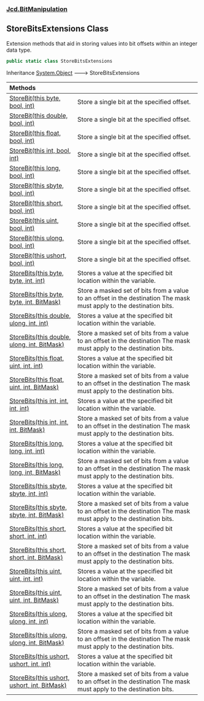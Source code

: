 ### [Jcd.BitManipulation](Jcd.BitManipulation.md 'Jcd.BitManipulation')

## StoreBitsExtensions Class

Extension methods that aid in storing values into bit offsets within an integer data type.

```csharp
public static class StoreBitsExtensions
```

Inheritance [System.Object](https://docs.microsoft.com/en-us/dotnet/api/System.Object 'System.Object') &#129106; StoreBitsExtensions

| Methods | |
| :--- | :--- |
| [StoreBit(this byte, bool, int)](Jcd.BitManipulation.StoreBitsExtensions.StoreBit(thisbyte,bool,int).md 'Jcd.BitManipulation.StoreBitsExtensions.StoreBit(this byte, bool, int)') | Store a single bit at the specified offset. |
| [StoreBit(this double, bool, int)](Jcd.BitManipulation.StoreBitsExtensions.StoreBit(thisdouble,bool,int).md 'Jcd.BitManipulation.StoreBitsExtensions.StoreBit(this double, bool, int)') | Store a single bit at the specified offset. |
| [StoreBit(this float, bool, int)](Jcd.BitManipulation.StoreBitsExtensions.StoreBit(thisfloat,bool,int).md 'Jcd.BitManipulation.StoreBitsExtensions.StoreBit(this float, bool, int)') | Store a single bit at the specified offset. |
| [StoreBit(this int, bool, int)](Jcd.BitManipulation.StoreBitsExtensions.StoreBit(thisint,bool,int).md 'Jcd.BitManipulation.StoreBitsExtensions.StoreBit(this int, bool, int)') | Store a single bit at the specified offset. |
| [StoreBit(this long, bool, int)](Jcd.BitManipulation.StoreBitsExtensions.StoreBit(thislong,bool,int).md 'Jcd.BitManipulation.StoreBitsExtensions.StoreBit(this long, bool, int)') | Store a single bit at the specified offset. |
| [StoreBit(this sbyte, bool, int)](Jcd.BitManipulation.StoreBitsExtensions.StoreBit(thissbyte,bool,int).md 'Jcd.BitManipulation.StoreBitsExtensions.StoreBit(this sbyte, bool, int)') | Store a single bit at the specified offset. |
| [StoreBit(this short, bool, int)](Jcd.BitManipulation.StoreBitsExtensions.StoreBit(thisshort,bool,int).md 'Jcd.BitManipulation.StoreBitsExtensions.StoreBit(this short, bool, int)') | Store a single bit at the specified offset. |
| [StoreBit(this uint, bool, int)](Jcd.BitManipulation.StoreBitsExtensions.StoreBit(thisuint,bool,int).md 'Jcd.BitManipulation.StoreBitsExtensions.StoreBit(this uint, bool, int)') | Store a single bit at the specified offset. |
| [StoreBit(this ulong, bool, int)](Jcd.BitManipulation.StoreBitsExtensions.StoreBit(thisulong,bool,int).md 'Jcd.BitManipulation.StoreBitsExtensions.StoreBit(this ulong, bool, int)') | Store a single bit at the specified offset. |
| [StoreBit(this ushort, bool, int)](Jcd.BitManipulation.StoreBitsExtensions.StoreBit(thisushort,bool,int).md 'Jcd.BitManipulation.StoreBitsExtensions.StoreBit(this ushort, bool, int)') | Store a single bit at the specified offset. |
| [StoreBits(this byte, byte, int, int)](Jcd.BitManipulation.StoreBitsExtensions.StoreBits(thisbyte,byte,int,int).md 'Jcd.BitManipulation.StoreBitsExtensions.StoreBits(this byte, byte, int, int)') | Stores a value at the specified bit location within the variable. |
| [StoreBits(this byte, byte, int, BitMask)](Jcd.BitManipulation.StoreBitsExtensions.StoreBits(thisbyte,byte,int,Jcd.BitManipulation.BitMask).md 'Jcd.BitManipulation.StoreBitsExtensions.StoreBits(this byte, byte, int, Jcd.BitManipulation.BitMask)') | Store a masked set of bits from a value to an offset in the destination The mask must apply to the destination bits. |
| [StoreBits(this double, ulong, int, int)](Jcd.BitManipulation.StoreBitsExtensions.StoreBits(thisdouble,ulong,int,int).md 'Jcd.BitManipulation.StoreBitsExtensions.StoreBits(this double, ulong, int, int)') | Stores a value at the specified bit location within the variable. |
| [StoreBits(this double, ulong, int, BitMask)](Jcd.BitManipulation.StoreBitsExtensions.StoreBits(thisdouble,ulong,int,Jcd.BitManipulation.BitMask).md 'Jcd.BitManipulation.StoreBitsExtensions.StoreBits(this double, ulong, int, Jcd.BitManipulation.BitMask)') | Store a masked set of bits from a value to an offset in the destination The mask must apply to the destination bits. |
| [StoreBits(this float, uint, int, int)](Jcd.BitManipulation.StoreBitsExtensions.StoreBits(thisfloat,uint,int,int).md 'Jcd.BitManipulation.StoreBitsExtensions.StoreBits(this float, uint, int, int)') | Stores a value at the specified bit location within the variable. |
| [StoreBits(this float, uint, int, BitMask)](Jcd.BitManipulation.StoreBitsExtensions.StoreBits(thisfloat,uint,int,Jcd.BitManipulation.BitMask).md 'Jcd.BitManipulation.StoreBitsExtensions.StoreBits(this float, uint, int, Jcd.BitManipulation.BitMask)') | Store a masked set of bits from a value to an offset in the destination The mask must apply to the destination bits. |
| [StoreBits(this int, int, int, int)](Jcd.BitManipulation.StoreBitsExtensions.StoreBits(thisint,int,int,int).md 'Jcd.BitManipulation.StoreBitsExtensions.StoreBits(this int, int, int, int)') | Stores a value at the specified bit location within the variable. |
| [StoreBits(this int, int, int, BitMask)](Jcd.BitManipulation.StoreBitsExtensions.StoreBits(thisint,int,int,Jcd.BitManipulation.BitMask).md 'Jcd.BitManipulation.StoreBitsExtensions.StoreBits(this int, int, int, Jcd.BitManipulation.BitMask)') | Store a masked set of bits from a value to an offset in the destination The mask must apply to the destination bits. |
| [StoreBits(this long, long, int, int)](Jcd.BitManipulation.StoreBitsExtensions.StoreBits(thislong,long,int,int).md 'Jcd.BitManipulation.StoreBitsExtensions.StoreBits(this long, long, int, int)') | Stores a value at the specified bit location within the variable. |
| [StoreBits(this long, long, int, BitMask)](Jcd.BitManipulation.StoreBitsExtensions.StoreBits(thislong,long,int,Jcd.BitManipulation.BitMask).md 'Jcd.BitManipulation.StoreBitsExtensions.StoreBits(this long, long, int, Jcd.BitManipulation.BitMask)') | Store a masked set of bits from a value to an offset in the destination The mask must apply to the destination bits. |
| [StoreBits(this sbyte, sbyte, int, int)](Jcd.BitManipulation.StoreBitsExtensions.StoreBits(thissbyte,sbyte,int,int).md 'Jcd.BitManipulation.StoreBitsExtensions.StoreBits(this sbyte, sbyte, int, int)') | Stores a value at the specified bit location within the variable. |
| [StoreBits(this sbyte, sbyte, int, BitMask)](Jcd.BitManipulation.StoreBitsExtensions.StoreBits(thissbyte,sbyte,int,Jcd.BitManipulation.BitMask).md 'Jcd.BitManipulation.StoreBitsExtensions.StoreBits(this sbyte, sbyte, int, Jcd.BitManipulation.BitMask)') | Store a masked set of bits from a value to an offset in the destination The mask must apply to the destination bits. |
| [StoreBits(this short, short, int, int)](Jcd.BitManipulation.StoreBitsExtensions.StoreBits(thisshort,short,int,int).md 'Jcd.BitManipulation.StoreBitsExtensions.StoreBits(this short, short, int, int)') | Stores a value at the specified bit location within the variable. |
| [StoreBits(this short, short, int, BitMask)](Jcd.BitManipulation.StoreBitsExtensions.StoreBits(thisshort,short,int,Jcd.BitManipulation.BitMask).md 'Jcd.BitManipulation.StoreBitsExtensions.StoreBits(this short, short, int, Jcd.BitManipulation.BitMask)') | Store a masked set of bits from a value to an offset in the destination The mask must apply to the destination bits. |
| [StoreBits(this uint, uint, int, int)](Jcd.BitManipulation.StoreBitsExtensions.StoreBits(thisuint,uint,int,int).md 'Jcd.BitManipulation.StoreBitsExtensions.StoreBits(this uint, uint, int, int)') | Stores a value at the specified bit location within the variable. |
| [StoreBits(this uint, uint, int, BitMask)](Jcd.BitManipulation.StoreBitsExtensions.StoreBits(thisuint,uint,int,Jcd.BitManipulation.BitMask).md 'Jcd.BitManipulation.StoreBitsExtensions.StoreBits(this uint, uint, int, Jcd.BitManipulation.BitMask)') | Store a masked set of bits from a value to an offset in the destination The mask must apply to the destination bits. |
| [StoreBits(this ulong, ulong, int, int)](Jcd.BitManipulation.StoreBitsExtensions.StoreBits(thisulong,ulong,int,int).md 'Jcd.BitManipulation.StoreBitsExtensions.StoreBits(this ulong, ulong, int, int)') | Stores a value at the specified bit location within the variable. |
| [StoreBits(this ulong, ulong, int, BitMask)](Jcd.BitManipulation.StoreBitsExtensions.StoreBits(thisulong,ulong,int,Jcd.BitManipulation.BitMask).md 'Jcd.BitManipulation.StoreBitsExtensions.StoreBits(this ulong, ulong, int, Jcd.BitManipulation.BitMask)') | Store a masked set of bits from a value to an offset in the destination The mask must apply to the destination bits. |
| [StoreBits(this ushort, ushort, int, int)](Jcd.BitManipulation.StoreBitsExtensions.StoreBits(thisushort,ushort,int,int).md 'Jcd.BitManipulation.StoreBitsExtensions.StoreBits(this ushort, ushort, int, int)') | Stores a value at the specified bit location within the variable. |
| [StoreBits(this ushort, ushort, int, BitMask)](Jcd.BitManipulation.StoreBitsExtensions.StoreBits(thisushort,ushort,int,Jcd.BitManipulation.BitMask).md 'Jcd.BitManipulation.StoreBitsExtensions.StoreBits(this ushort, ushort, int, Jcd.BitManipulation.BitMask)') | Store a masked set of bits from a value to an offset in the destination The mask must apply to the destination bits. |
